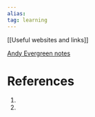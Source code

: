 ```yaml
---
alias: 
tag: learning
---
```

[[Useful websites and links]]

[Andy Evergreen notes](https://notes.andymatuschak.org/About_these_notes?stackedNotes=z4SDCZQeRo4xFEQ8H4qrSqd68ucpgE6LU155C&stackedNotes=z2ZAGQBHuJ2u9WrtAQHAEHcCZTtqpsGkAsrD1&stackedNotes=z5nw1rPzimCJYyMknDujwvP344Hv3ixCZRZV2&stackedNotes=z3SjnvsB5aR2ddsycyXofbYR7fCxo7RmKW2be&stackedNotes=zSn7SX7yMtnh1ZCQEG44TJoxrH7Udpm9oeEm)

# References
1. 
2. 


